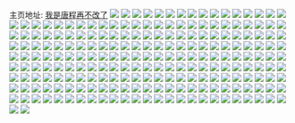 主页地址: [我是唐程再不改了](https://weibo.com/u/5514640099) 
![](https://wx4.sinaimg.cn/mw2000/0061cRO3ly1gv18cit57sj60u00wzwkj02.jpg) 
![](https://wx4.sinaimg.cn/mw2000/0061cRO3ly1gv1dgm7d0dj31hl1hle81.jpg) 
![](https://wx4.sinaimg.cn/mw2000/0061cRO3ly1guygg9rt5mj60u014079t02.jpg) 
![](https://wx4.sinaimg.cn/mw2000/0061cRO3ly1guvgu3o0duj60mz0ft75e02.jpg) 
![](https://wx4.sinaimg.cn/mw2000/0061cRO3gy1guuz2l3l28j60u0140qlt02.jpg) 
![](https://wx4.sinaimg.cn/mw2000/0061cRO3gy1guuz2lo0r1j60u0140apd02.jpg) 
![](https://wx4.sinaimg.cn/mw2000/0061cRO3gy1guuz2mbtknj60u0140asy02.jpg) 
![](https://wx4.sinaimg.cn/mw2000/0061cRO3gy1guuz2n3fqgj60u01404gz02.jpg) 
![](https://wx4.sinaimg.cn/mw2000/0061cRO3gy1guuz2nrpx4j60u0140wun02.jpg) 
![](https://wx4.sinaimg.cn/mw2000/0061cRO3gy1guuz2od5jsj60u0140tph02.jpg) 
![](https://wx4.sinaimg.cn/mw2000/0061cRO3gy1guuz2p0le9j60u00uk15t02.jpg) 
![](https://wx4.sinaimg.cn/mw2000/0061cRO3ly1gurzpcosumj63402c04qr02.jpg) 
![](https://wx4.sinaimg.cn/mw2000/0061cRO3ly1guqe6nwng5g60dw0dwadf02.jpg) 
![](https://wx4.sinaimg.cn/mw2000/0061cRO3ly1guob8cdgb4j60mz0mn41y02.jpg) 
![](https://wx4.sinaimg.cn/mw2000/0061cRO3ly1gunl5t7xvgj60u00d6aci02.jpg) 
![](https://wx4.sinaimg.cn/mw2000/0061cRO3ly1gunl5sn1d3j60u00cptbp02.jpg) 
![](https://wx4.sinaimg.cn/mw2000/0061cRO3ly1gum2q2ekw5j62c0340b2902.jpg) 
![](https://wx4.sinaimg.cn/mw2000/0061cRO3ly1gum2q3ovokj626x2x81kx02.jpg) 
![](https://wx4.sinaimg.cn/mw2000/0061cRO3ly1gukndt81npj61sc1scx6p02.jpg) 
![](https://wx4.sinaimg.cn/mw2000/0061cRO3ly1gucpq3md2tj61sc1t7kjl02.jpg) 
![](https://wx4.sinaimg.cn/mw2000/0061cRO3ly1gu3ju68b4ij32c0340e82.jpg) 
![](https://wx4.sinaimg.cn/mw2000/0061cRO3ly1gu3ju7f08oj31sc1scb29.jpg) 
![](https://wx4.sinaimg.cn/mw2000/0061cRO3ly1gu3ju8j8dyj31s92dox32.jpg) 
![](https://wx4.sinaimg.cn/mw2000/0061cRO3gy1gtwvd9ymwhj32c03407wi.jpg) 
![](https://wx4.sinaimg.cn/mw2000/0061cRO3gy1gtwvd8b24uj32c03407wi.jpg) 
![](https://wx4.sinaimg.cn/mw2000/0061cRO3gy1gtwvcxue0lj32c0340e82.jpg) 
![](https://wx4.sinaimg.cn/mw2000/0061cRO3gy1gtwvcvp3rwj32c0340b2a.jpg) 
![](https://wx4.sinaimg.cn/mw2000/0061cRO3gy1gtwvczgjnrj32c0340e82.jpg) 
![](https://wx4.sinaimg.cn/mw2000/0061cRO3gy1gtwvd4ucc5j32c0340b29.jpg) 
![](https://wx4.sinaimg.cn/mw2000/0061cRO3gy1gtwvd2c04uj32c03401ky.jpg) 
![](https://wx4.sinaimg.cn/mw2000/0061cRO3gy1gtwvdb01ofj32c02c04qp.jpg) 
![](https://wx4.sinaimg.cn/mw2000/0061cRO3gy1gtwvdwrhmkj32c02c04qq.jpg) 
![](https://wx4.sinaimg.cn/mw2000/0061cRO3gy1gtve5t80luj32c0340b2a.jpg) 
![](https://wx4.sinaimg.cn/mw2000/0061cRO3gy1gtve5v88l7j329f30kx6p.jpg) 
![](https://wx4.sinaimg.cn/mw2000/0061cRO3gy1gttd11pdshj30mz0x1tk0.jpg) 
![](https://wx4.sinaimg.cn/mw2000/0061cRO3gy1gtsufbr1tyj31p82ds1ky.jpg) 
![](https://wx4.sinaimg.cn/mw2000/0061cRO3gy1gtsufev6bzj31b11adqsh.jpg) 
![](https://wx4.sinaimg.cn/mw2000/0061cRO3gy1gtsufgfqtqj31sc2dsqv6.jpg) 
![](https://wx4.sinaimg.cn/mw2000/0061cRO3gy1gtsufjbttgj32c02c07wk.jpg) 
![](https://wx4.sinaimg.cn/mw2000/0061cRO3gy1gtpwktkd1uj30u00ak0td.jpg) 
![](https://wx4.sinaimg.cn/mw2000/0061cRO3gy1gtnkpg4mxqj316o16otru.jpg) 
![](https://wx4.sinaimg.cn/mw2000/0061cRO3gy1gtmb8gh0efj30sg1kwe81.jpg) 
![](https://wx4.sinaimg.cn/mw2000/0061cRO3gy1gtmb8huok2j30sg1xq1kx.jpg) 
![](https://wx4.sinaimg.cn/mw2000/0061cRO3gy1gtggzptrq0j31a31pge82.jpg) 
![](https://wx4.sinaimg.cn/mw2000/0061cRO3gy1gtggzm4kscj31o0280kjn.jpg) 
![](https://wx4.sinaimg.cn/mw2000/0061cRO3gy1gtggzwrqfoj31o0280u0z.jpg) 
![](https://wx4.sinaimg.cn/mw2000/0061cRO3gy1gt8pcbd7kuj313z1hbqlk.jpg) 
![](https://wx4.sinaimg.cn/mw2000/0061cRO3gy1gt8pcdvo2zj31o0280hdt.jpg) 
![](https://wx4.sinaimg.cn/mw2000/0061cRO3gy1gt8pcg996fj31gh1xzqnc.jpg) 
![](https://wx4.sinaimg.cn/mw2000/0061cRO3gy1gt6v36h1dfj30go0godhc.jpg) 
![](https://wx4.sinaimg.cn/mw2000/0061cRO3gy1gt0s2krnl6j30n01dsajb.jpg) 
![](https://wx4.sinaimg.cn/mw2000/0061cRO3ly1gswskhtwbuj31400u045m.jpg) 
![](https://wx4.sinaimg.cn/mw2000/0061cRO3ly1gswskitw8zj31900u0ai4.jpg) 
![](https://wx4.sinaimg.cn/mw2000/0061cRO3ly1gswskj8ej6j30u00u0ai3.jpg) 
![](https://wx4.sinaimg.cn/mw2000/0061cRO3ly1gstknhglatj30mz0amgmi.jpg) 
![](https://wx4.sinaimg.cn/mw2000/0061cRO3ly1gsr8nb30urj32c0340e82.jpg) 
![](https://wx4.sinaimg.cn/mw2000/0061cRO3ly1gsr8n7imxfj32c0340kjl.jpg) 
![](https://wx4.sinaimg.cn/mw2000/0061cRO3ly1gsr8nft92dj31ee0qkkig.jpg) 
![](https://wx4.sinaimg.cn/mw2000/0061cRO3ly1gslbog8k5kj30u00u07b4.jpg) 
![](https://wx4.sinaimg.cn/mw2000/0061cRO3ly1gslbooo5oyj30n00z0q89.jpg) 
![](https://wx4.sinaimg.cn/mw2000/0061cRO3ly1gsflh86fb1j32c0340b2b.jpg) 
![](https://wx4.sinaimg.cn/mw2000/0061cRO3ly1gsflhitxjoj32c02c04qw.jpg) 
![](https://wx4.sinaimg.cn/mw2000/0061cRO3ly1gsflhag52fj32c0340e81.jpg) 
![](https://wx4.sinaimg.cn/mw2000/0061cRO3ly1gsflhd63k5j32c0340e81.jpg) 
![](https://wx4.sinaimg.cn/mw2000/0061cRO3ly1gsflhesax0j33402c0wyw.jpg) 
![](https://wx4.sinaimg.cn/mw2000/0061cRO3ly1gsc2ntux9aj30u00u07d6.jpg) 
![](https://wx4.sinaimg.cn/mw2000/0061cRO3ly1gsc2nnjae8j30u00u8wow.jpg) 
![](https://wx4.sinaimg.cn/mw2000/0061cRO3ly1gsc2nocjb1j30u00x0wow.jpg) 
![](https://wx4.sinaimg.cn/mw2000/0061cRO3ly1gsc2nshae5j30u0140n6p.jpg) 
![](https://wx4.sinaimg.cn/mw2000/0061cRO3ly1gsc2nrflruj31400u0wss.jpg) 
![](https://wx4.sinaimg.cn/mw2000/0061cRO3ly1gsc2nrvocdj30u00u0q9n.jpg) 
![](https://wx4.sinaimg.cn/mw2000/0061cRO3ly1gsc2nm21kpj30u00u0k0b.jpg) 
![](https://wx4.sinaimg.cn/mw2000/0061cRO3ly1gsc2nmqrunj30u00u0dmw.jpg) 
![](https://wx4.sinaimg.cn/mw2000/0061cRO3ly1gsc2nqjkhtj30u0140jyz.jpg) 
![](https://wx4.sinaimg.cn/mw2000/0061cRO3ly1gsal9pz6f4j30n01dsk6l.jpg) 
![](https://wx4.sinaimg.cn/mw2000/0061cRO3ly1gsal9dvkynj30n01dsq5h.jpg) 
![](https://wx4.sinaimg.cn/mw2000/0061cRO3ly1gs9swxfaovj30dw0dwt8z.jpg) 
![](https://wx4.sinaimg.cn/mw2000/0061cRO3ly1gs68q0q20vj30n01ds7py.jpg) 
![](https://wx4.sinaimg.cn/mw2000/0061cRO3ly1gs68qmhhioj30mu04ggma.jpg) 
![](https://wx4.sinaimg.cn/mw2000/0061cRO3ly1gs65q14ttqj30mz0ssgrg.jpg) 
![](https://wx4.sinaimg.cn/mw2000/0061cRO3ly1gs5hldfgryj323u35sqvb.jpg) 
![](https://wx4.sinaimg.cn/mw2000/0061cRO3ly1gs5hlh4lyej323u35s1l5.jpg) 
![](https://wx4.sinaimg.cn/mw2000/0061cRO3ly1gs5hlkfqhaj323u35s7wo.jpg) 
![](https://wx4.sinaimg.cn/mw2000/0061cRO3ly1gs5hm6tsnvj323u35sb2h.jpg) 
![](https://wx4.sinaimg.cn/mw2000/0061cRO3ly1gs5hlawf8ej323u35su13.jpg) 
![](https://wx4.sinaimg.cn/mw2000/0061cRO3ly1gs5hma033sj323u35s1l5.jpg) 
![](https://wx4.sinaimg.cn/mw2000/0061cRO3ly1gs1svov9rej30u00u010c.jpg) 
![](https://wx4.sinaimg.cn/mw2000/0061cRO3ly1grzcjj5irtj30u0140ai4.jpg) 
![](https://wx4.sinaimg.cn/mw2000/0061cRO3ly1grwvvatv0mj30mz0jj75e.jpg) 
![](https://wx4.sinaimg.cn/mw2000/0061cRO3ly1grwvwgnsz5j30mz0np0vk.jpg) 
![](https://wx4.sinaimg.cn/mw2000/0061cRO3ly1grwn5dl64pj30j60j675q.jpg) 
![](https://wx4.sinaimg.cn/mw2000/0061cRO3ly1grvosrmn46j30hk0c7tah.jpg) 
![](https://wx4.sinaimg.cn/mw2000/0061cRO3ly1grv05yntqmj30n01dsx6p.jpg) 
![](https://wx4.sinaimg.cn/mw2000/0061cRO3ly1grv06hku9zj30n01dse4y.jpg) 
![](https://wx4.sinaimg.cn/mw2000/0061cRO3gy1h2jly60yqjj30n01dsdog.jpg) 
![](https://wx4.sinaimg.cn/mw2000/0061cRO3ly1gruzwo7ehvj30n01dsnla.jpg) 
![](https://wx4.sinaimg.cn/mw2000/0061cRO3ly1grv07b9qk0j32c0340kjn.jpg) 
![](https://wx4.sinaimg.cn/mw2000/0061cRO3ly1grv07cj0dpj33402c0qv5.jpg) 
![](https://wx4.sinaimg.cn/mw2000/0061cRO3ly1grv0kvfcnbj32yo1o0e82.jpg) 
![](https://wx4.sinaimg.cn/mw2000/0061cRO3ly1grv0kxz8chj33401r0npf.jpg) 
![](https://wx4.sinaimg.cn/mw2000/0061cRO3ly1grv0kza5izj32801o04qq.jpg) 
![](https://wx4.sinaimg.cn/mw2000/0061cRO3ly1grukoeexm2j30hu0g4wfq.jpg) 
![](https://wx4.sinaimg.cn/mw2000/0061cRO3ly1grth1vuz4fj30go0gogn9.jpg) 
![](https://wx4.sinaimg.cn/mw2000/0061cRO3ly1grm8bkcl36j30mz0q67bp.jpg) 
![](https://wx4.sinaimg.cn/mw2000/0061cRO3ly1grm8c4yrdxj30mz0d8adu.jpg) 
![](https://wx4.sinaimg.cn/mw2000/0061cRO3ly1grhkfgjggej310y13fgs1.jpg) 
![](https://wx4.sinaimg.cn/mw2000/0061cRO3ly1grh4uexkqyj32c0340b2b.jpg) 
![](https://wx4.sinaimg.cn/mw2000/0061cRO3ly1grh4ugeru6j32c0340x6p.jpg) 
![](https://wx4.sinaimg.cn/mw2000/0061cRO3ly1grh4ucluh1j32c03401ky.jpg) 
![](https://wx4.sinaimg.cn/mw2000/0061cRO3ly1grh4uloz1lj32c02c0hdy.jpg) 
![](https://wx4.sinaimg.cn/mw2000/0061cRO3ly1grh4uh8mzej32c02c0ndu.jpg) 
![](https://wx4.sinaimg.cn/mw2000/0061cRO3ly1grh4urkvlmj31o01o04qr.jpg) 
![](https://wx4.sinaimg.cn/mw2000/0061cRO3ly1grh4ut4e0fj32c0340b2b.jpg) 
![](https://wx4.sinaimg.cn/mw2000/0061cRO3ly1grh4up1tmgj32c03401kz.jpg) 
![](https://wx4.sinaimg.cn/mw2000/0061cRO3ly1greko62jxcj32c0340qv5.jpg) 
![](https://wx4.sinaimg.cn/mw2000/0061cRO3ly1gren18xvl3j32c0340u0x.jpg) 
![](https://wx4.sinaimg.cn/mw2000/0061cRO3ly1grbzb8zv0wj32c03407wj.jpg) 
![](https://wx4.sinaimg.cn/mw2000/0061cRO3ly1gr8ya6p20bj30mz193wjx.jpg) 
![](https://wx4.sinaimg.cn/mw2000/0061cRO3ly1gr8ya6y7wcj30mz0dwgnr.jpg) 
![](https://wx4.sinaimg.cn/mw2000/0061cRO3ly1gr8ykshx3hj32801o07wi.jpg) 
![](https://wx4.sinaimg.cn/mw2000/0061cRO3ly1gr8ykqy4lzj318g1nawhj.jpg) 
![](https://wx4.sinaimg.cn/mw2000/0061cRO3ly1gr7lbt31mcj30u0140dsc.jpg) 
![](https://wx4.sinaimg.cn/mw2000/0061cRO3ly1gr7lbvibkxj30u0140wp7.jpg) 
![](https://wx4.sinaimg.cn/mw2000/0061cRO3ly1gr7lbvxyeuj30u0120amq.jpg) 
![](https://wx4.sinaimg.cn/mw2000/0061cRO3ly1gr7lbwcay8j30u0140k2m.jpg) 
![](https://wx4.sinaimg.cn/mw2000/0061cRO3ly1gr7lbxk6gej30u00u07ez.jpg) 
![](https://wx4.sinaimg.cn/mw2000/0061cRO3ly1gr7lbz8gbij30u00z4nao.jpg) 
![](https://wx4.sinaimg.cn/mw2000/0061cRO3ly1gr6atg9p0pj32ae31vhdz.jpg) 
![](https://wx4.sinaimg.cn/mw2000/0061cRO3ly1gr6atiaxwaj32c0340u0y.jpg) 
![](https://wx4.sinaimg.cn/mw2000/0061cRO3ly1gr0e4vjuw5j317q1mc1kx.jpg) 
![](https://wx4.sinaimg.cn/mw2000/0061cRO3ly1gr0e7xlmxcj32c0340e32.jpg) 
![](https://wx4.sinaimg.cn/mw2000/0061cRO3ly1gr0e7zouh7j32c0340b2b.jpg) 
![](https://wx4.sinaimg.cn/mw2000/0061cRO3ly1gr0e818owfj32c0340e81.jpg) 
![](https://wx4.sinaimg.cn/mw2000/0061cRO3ly1gr0e8ck5suj32c02c0b29.jpg) 
![](https://wx4.sinaimg.cn/mw2000/0061cRO3ly1gr0e8fdf4fj33402c0e83.jpg) 
![](https://wx4.sinaimg.cn/mw2000/0061cRO3ly1gqr2fh1q6vj30n007jmxb.jpg) 
![](https://wx4.sinaimg.cn/mw2000/0061cRO3ly1gqr2fhdy06j30n004zaa1.jpg) 
![](https://wx4.sinaimg.cn/mw2000/0061cRO3ly1gqr2fhmj8yj30k208gdg6.jpg) 
![](https://wx4.sinaimg.cn/mw2000/0061cRO3ly1gqr2fhwaf7j30n007iaa8.jpg) 
![](https://wx4.sinaimg.cn/mw2000/0061cRO3ly1gqr2fgm520j30n00b3glx.jpg) 
![](https://wx4.sinaimg.cn/mw2000/0061cRO3ly1gqr2fi3ihoj30n00ff74t.jpg) 
![](https://wx4.sinaimg.cn/mw2000/0061cRO3ly1gqr2g7puuij30dw0dw3zh.jpg) 
![](https://wx4.sinaimg.cn/mw2000/0061cRO3ly1gqr2g7er5tj306o06o0sz.jpg) 
![](https://wx4.sinaimg.cn/mw2000/0061cRO3ly1gqr2g8adiyj30dw0dwgml.jpg) 
![](https://wx4.sinaimg.cn/mw2000/0061cRO3ly1gqpqgo6hp5j30n01dsx6j.jpg) 
![](https://wx4.sinaimg.cn/mw2000/0061cRO3ly1gqpqgoq1tkj30n01dsh3m.jpg) 
![](https://wx4.sinaimg.cn/mw2000/0061cRO3ly1gqovz1iqk9j30n01ds46r.jpg) 
![](https://wx4.sinaimg.cn/mw2000/0061cRO3ly1gqnezyjwmsj30n01dske4.jpg) 
![](https://wx4.sinaimg.cn/mw2000/0061cRO3ly1gqguhbxawyj30n01dshdv.jpg) 
![](https://wx4.sinaimg.cn/mw2000/0061cRO3ly1gqc1owh1uoj30sg90qb2j.jpg) 
![](https://wx4.sinaimg.cn/mw2000/0061cRO3ly1gqc1sg6nkqj33402c04qq.jpg) 
![](https://wx4.sinaimg.cn/mw2000/0061cRO3ly1gqc1p1zlj0j31o0280b2e.jpg) 
![](https://wx4.sinaimg.cn/mw2000/0061cRO3ly1gqc1okkvumj32c0340x6q.jpg) 
![](https://wx4.sinaimg.cn/mw2000/0061cRO3ly1gqc1p6n3lqj31gg2314qt.jpg) 
![](https://wx4.sinaimg.cn/mw2000/0061cRO3ly1gq9tp0dkp6j31sc2ds1g6.jpg) 
![](https://wx4.sinaimg.cn/mw2000/0061cRO3ly1gq9tp4q5o4j33402c0kjl.jpg) 
![](https://wx4.sinaimg.cn/mw2000/0061cRO3ly1gq8uk1biwuj31o0280e87.jpg) 
![](https://wx4.sinaimg.cn/mw2000/0061cRO3ly1gq7nttwv05j30my0dbab6.jpg) 
![](https://wx4.sinaimg.cn/mw2000/0061cRO3ly1gq7dz4yvsnj30u00u8q3i.jpg) 
![](https://wx4.sinaimg.cn/mw2000/0061cRO3ly1gq6tkcxp1kj31jj1j6k48.jpg) 
![](https://wx4.sinaimg.cn/mw2000/0061cRO3ly1gq6tl6te9dj33402c0b29.jpg) 
![](https://wx4.sinaimg.cn/mw2000/0061cRO3ly1gq6tlkcqtqj32c02c0he0.jpg) 
![](https://wx4.sinaimg.cn/mw2000/0061cRO3ly1gq6tlnvduaj31o023lx6s.jpg) 
![](https://wx4.sinaimg.cn/mw2000/0061cRO3ly1gq6k44dzl2j30k00zkwh8.jpg) 
![](https://wx4.sinaimg.cn/mw2000/0061cRO3ly1gpzsgye3f3j31400u0tqm.jpg) 
![](https://wx4.sinaimg.cn/mw2000/0061cRO3ly1gpzsgxhe90j30u00u049a.jpg) 
![](https://wx4.sinaimg.cn/mw2000/0061cRO3ly1gpyr2202d3j31400u0gr6.jpg) 
![](https://wx4.sinaimg.cn/mw2000/0061cRO3ly1gpooaowto1j30n006g3z8.jpg) 
![](https://wx4.sinaimg.cn/mw2000/0061cRO3ly1gpg98csyzdj32ed2c0u14.jpg) 
![](https://wx4.sinaimg.cn/mw2000/0061cRO3ly1gp8rfibyvnj30j60iv3zx.jpg) 
![](https://wx4.sinaimg.cn/mw2000/0061cRO3ly1gp7yqxz1ipj30u0140k52.jpg) 
![](https://wx4.sinaimg.cn/mw2000/0061cRO3ly1gp7yqyifiaj31400u0tjh.jpg) 
![](https://wx4.sinaimg.cn/mw2000/0061cRO3ly1gp7yqzedsxj31400u0tk9.jpg) 
![](https://wx4.sinaimg.cn/mw2000/0061cRO3ly1gp7yr00fdqj31400u0k30.jpg) 
![](https://wx4.sinaimg.cn/mw2000/0061cRO3ly1gp7yr1aifmj31400u0tjt.jpg) 
![](https://wx4.sinaimg.cn/mw2000/0061cRO3ly1gp7yr2t68hj30u01ern5w.jpg) 
![](https://wx4.sinaimg.cn/mw2000/0061cRO3ly1gp7yr506xjj31400u0akb.jpg) 
![](https://wx4.sinaimg.cn/mw2000/0061cRO3ly1gp7ysf1qirj31400u0k6e.jpg) 
![](https://wx4.sinaimg.cn/mw2000/0061cRO3ly1gp7zcn0ct2j31610u0av5.jpg) 
![](https://wx4.sinaimg.cn/mw2000/0061cRO3ly1gp7mwfll1mj30wu0u04eh.jpg) 
![](https://wx4.sinaimg.cn/mw2000/0061cRO3ly1gp7mz1s44oj30jo0dijuk.jpg) 
![](https://wx4.sinaimg.cn/mw2000/0061cRO3ly1gp5sifc239j30u00ur7a3.jpg) 
![](https://wx4.sinaimg.cn/mw2000/0061cRO3ly1gp547m3e7hj31400u0all.jpg) 
![](https://wx4.sinaimg.cn/mw2000/0061cRO3ly1gp12wtsot3j30n010p46n.jpg) 
![](https://wx4.sinaimg.cn/mw2000/0061cRO3ly1gox0xfetv5j31400u049u.jpg) 
![](https://wx4.sinaimg.cn/mw2000/0061cRO3ly1gox0xhp9k5j30ku194kel.jpg) 
![](https://wx4.sinaimg.cn/mw2000/0061cRO3ly1gox0xfq57kj30u01407g4.jpg) 
![](https://wx4.sinaimg.cn/mw2000/0061cRO3ly1gox0xfyvx6j30ku0j376f.jpg) 
![](https://wx4.sinaimg.cn/mw2000/0061cRO3ly1gox0xg7k36j30kt0g20uv.jpg) 
![](https://wx4.sinaimg.cn/mw2000/0061cRO3ly1gox0xgm0vij30u0140auv.jpg) 
![](https://wx4.sinaimg.cn/mw2000/0061cRO3ly1gox10ctjclj30u014017u.jpg) 
![](https://wx4.sinaimg.cn/mw2000/0061cRO3ly1gonyrbtnbjj31sc1o9qsz.jpg) 
![](https://wx4.sinaimg.cn/mw2000/0061cRO3ly1gonyq8ymd7j31o01o0kjl.jpg) 
![](https://wx4.sinaimg.cn/mw2000/0061cRO3ly1go4pqd8nznj30ku0n80v5.jpg) 
![](https://wx4.sinaimg.cn/mw2000/0061cRO3ly1gnv5bn99vfj304g04g0sn.jpg) 
![](https://wx4.sinaimg.cn/mw2000/0061cRO3ly1gnu69z07ghj31400u0483.jpg) 
![](https://wx4.sinaimg.cn/mw2000/0061cRO3ly1gnu69zoohaj31400u0jzt.jpg) 
![](https://wx4.sinaimg.cn/mw2000/0061cRO3ly1gnu6a096afj30u0140dlv.jpg) 
![](https://wx4.sinaimg.cn/mw2000/0061cRO3ly1gnu6a0vhksj31400u0qi2.jpg) 
![](https://wx4.sinaimg.cn/mw2000/0061cRO3ly1gnqtf3g7ooj30ku0bmn09.jpg) 
![](https://wx4.sinaimg.cn/mw2000/0061cRO3ly1gnqtf5apz8j30ku0be77q.jpg) 
![](https://wx4.sinaimg.cn/mw2000/0061cRO3ly1gnqtf5kc6uj30ku0bo0va.jpg) 
![](https://wx4.sinaimg.cn/mw2000/0061cRO3ly1gnqtf66xffj30ku0bcdk5.jpg) 
![](https://wx4.sinaimg.cn/mw2000/0061cRO3ly1gnqtf6m6fvj30ku0bln01.jpg) 
![](https://wx4.sinaimg.cn/mw2000/0061cRO3ly1gnqtf6utnyj30ku0bcdhx.jpg) 
![](https://wx4.sinaimg.cn/mw2000/0061cRO3ly1gnqtf35df9j30ku0bt78b.jpg) 
![](https://wx4.sinaimg.cn/mw2000/0061cRO3ly1gnqtff33pbj31400u0gpy.jpg) 
![](https://wx4.sinaimg.cn/mw2000/0061cRO3ly1gnqtf7dr6oj30ku1aw7jb.jpg) 
![](https://wx4.sinaimg.cn/mw2000/0061cRO3ly1gnlup8sc1fj30ku0jat9h.jpg) 
![](https://wx4.sinaimg.cn/mw2000/0061cRO3ly1gmib1nltw2j30u00u0gno.jpg) 
![](https://wx4.sinaimg.cn/mw2000/0061cRO3ly1gm526mdarxj32c0340b2b.jpg) 
![](https://wx4.sinaimg.cn/mw2000/0061cRO3ly1gm526o8br5j30ku1qoh6r.jpg) 
![](https://wx4.sinaimg.cn/mw2000/0061cRO3ly1gm526kmsxoj30ku1cmn84.jpg) 
![](https://wx4.sinaimg.cn/mw2000/0061cRO3ly1glvr9vyvrxj30ku194wzu.jpg) 
![](https://wx4.sinaimg.cn/mw2000/0061cRO3ly1gkuu0ucs0ej30g60fnjs9.jpg) 
![](https://wx4.sinaimg.cn/mw2000/0061cRO3ly1gjprelp5yvj30u00u0t93.jpg) 
![](https://wx4.sinaimg.cn/mw2000/0061cRO3ly1gjoyp3cqlpj33402c0npf.jpg) 
![](https://wx4.sinaimg.cn/mw2000/0061cRO3ly1gjoyp1x7pqj32ds1scu0x.jpg) 
